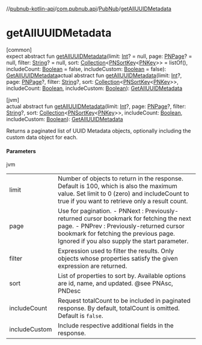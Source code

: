 //[pubnub-kotlin-api](../../../index.md)/[com.pubnub.api](../index.md)/[PubNub](index.md)/[getAllUUIDMetadata](get-all-u-u-i-d-metadata.md)

# getAllUUIDMetadata

[common]\
expect abstract fun [getAllUUIDMetadata](get-all-u-u-i-d-metadata.md)(limit: [Int](https://kotlinlang.org/api/core/kotlin-stdlib/kotlin/-int/index.html)? = null, page: [PNPage](../../../../../pubnub-kotlin/pubnub-kotlin-core-api/pubnub-kotlin-core-api/com.pubnub.api.models.consumer.objects/-p-n-page/index.md)? = null, filter: [String](https://kotlinlang.org/api/core/kotlin-stdlib/kotlin/-string/index.html)? = null, sort: [Collection](https://kotlinlang.org/api/core/kotlin-stdlib/kotlin.collections/-collection/index.html)&lt;[PNSortKey](../../com.pubnub.api.models.consumer.objects/-p-n-sort-key/index.md)&lt;[PNKey](../../com.pubnub.api.models.consumer.objects/-p-n-key/index.md)&gt;&gt; = listOf(), includeCount: [Boolean](https://kotlinlang.org/api/core/kotlin-stdlib/kotlin/-boolean/index.html) = false, includeCustom: [Boolean](https://kotlinlang.org/api/core/kotlin-stdlib/kotlin/-boolean/index.html) = false): [GetAllUUIDMetadata](../../com.pubnub.api.endpoints.objects.uuid/-get-all-u-u-i-d-metadata/index.md)actual abstract fun [getAllUUIDMetadata](get-all-u-u-i-d-metadata.md)(limit: [Int](https://kotlinlang.org/api/core/kotlin-stdlib/kotlin/-int/index.html)?, page: [PNPage](../../../../../pubnub-kotlin/pubnub-kotlin-core-api/pubnub-kotlin-core-api/com.pubnub.api.models.consumer.objects/-p-n-page/index.md)?, filter: [String](https://kotlinlang.org/api/core/kotlin-stdlib/kotlin/-string/index.html)?, sort: [Collection](https://kotlinlang.org/api/core/kotlin-stdlib/kotlin.collections/-collection/index.html)&lt;[PNSortKey](../../com.pubnub.api.models.consumer.objects/-p-n-sort-key/index.md)&lt;[PNKey](../../com.pubnub.api.models.consumer.objects/-p-n-key/index.md)&gt;&gt;, includeCount: [Boolean](https://kotlinlang.org/api/core/kotlin-stdlib/kotlin/-boolean/index.html), includeCustom: [Boolean](https://kotlinlang.org/api/core/kotlin-stdlib/kotlin/-boolean/index.html)): [GetAllUUIDMetadata](../../com.pubnub.api.endpoints.objects.uuid/-get-all-u-u-i-d-metadata/index.md)

[jvm]\
actual abstract fun [getAllUUIDMetadata](get-all-u-u-i-d-metadata.md)(limit: [Int](https://kotlinlang.org/api/core/kotlin-stdlib/kotlin/-int/index.html)?, page: [PNPage](../../../../../pubnub-kotlin/pubnub-kotlin-core-api/pubnub-kotlin-core-api/com.pubnub.api.models.consumer.objects/-p-n-page/index.md)?, filter: [String](https://kotlinlang.org/api/core/kotlin-stdlib/kotlin/-string/index.html)?, sort: [Collection](https://kotlinlang.org/api/core/kotlin-stdlib/kotlin.collections/-collection/index.html)&lt;[PNSortKey](../../../../../pubnub-kotlin/pubnub-kotlin-api/pubnub-kotlin-api/com.pubnub.api.models.consumer.objects/-p-n-sort-key/index.md)&lt;[PNKey](../../../../../pubnub-kotlin/pubnub-kotlin-api/pubnub-kotlin-api/com.pubnub.api.models.consumer.objects/-p-n-key/index.md)&gt;&gt;, includeCount: [Boolean](https://kotlinlang.org/api/core/kotlin-stdlib/kotlin/-boolean/index.html), includeCustom: [Boolean](https://kotlinlang.org/api/core/kotlin-stdlib/kotlin/-boolean/index.html)): [GetAllUUIDMetadata](../../com.pubnub.api.endpoints.objects.uuid/-get-all-u-u-i-d-metadata/index.md)

Returns a paginated list of UUID Metadata objects, optionally including the custom data object for each.

#### Parameters

jvm

| | |
|---|---|
| limit | Number of objects to return in the response.     Default is 100, which is also the maximum value.     Set limit to 0 (zero) and includeCount to true if you want to retrieve only a result count. |
| page | Use for pagination.     - PNNext : Previously-returned cursor bookmark for fetching the next page.     - PNPrev : Previously-returned cursor bookmark for fetching the previous page.                  Ignored if you also supply the start parameter. |
| filter | Expression used to filter the results. Only objects whose properties satisfy the given     expression are returned. |
| sort | List of properties to sort by. Available options are id, name, and updated.     @see PNAsc, PNDesc |
| includeCount | Request totalCount to be included in paginated response. By default, totalCount is omitted.     Default is `false`. |
| includeCustom | Include respective additional fields in the response. |
